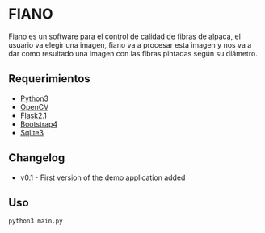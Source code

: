 # FIANO
Fiano es un software para el control de calidad de fibras de alpaca, el usuario va elegir una imagen, fiano va a procesar
esta imagen y nos va a dar como resultado una imagen con las fibras pintadas según su diámetro.

## Requerimientos
- [Python3](https://www.python.org) 
- [OpenCV](https://opencv.org)
- [Flask2.1](https://flask.palletsprojects.com/en/2.1.x/)
- [Bootstrap4](https://getbootstrap.com)
- [Sqlite3](https://www.sqlite.org/index.html
)
## Changelog
* v0.1 - First version of the demo application added

## Uso
```
python3 main.py
```

